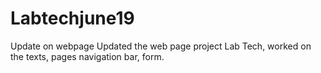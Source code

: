 # Labtechjune19
Update on webpage
Updated the web page project Lab Tech, worked on the texts, pages navigation bar, form.
